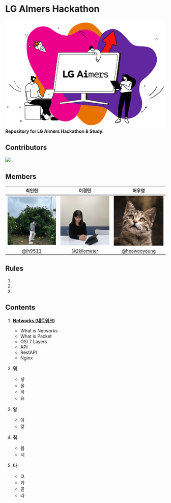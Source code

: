 # LG AImers Hackathon
![LG AImers Hackathon](https://github.com/heowooyoung/LGAimersHackerton/blob/gh-pages/images/LG_image.jpg)   
**Repository for LG AImers Hackathon & Study.** 
  
## Contributors
<a href="https://github.com/heowooyoung/LGAimersHackerton/graphs/contributors">
  <img src="https://contrib.rocks/image?repo=heowooyoung/LGAimersHackerton" />
</a>

## Members
| 최인헌 | 이경민 | 허우영 |
|:----------:|:----------:|:----------:|
| <img width="160px" src="https://github.com/heowooyoung/LGAimersHackerton/blob/gh-pages/images/ihc.jpg" /> | <img width="160px" src=https://github.com/heowooyoung/LGAimersHackerton/blob/gh-pages/images/lkm.jpg /> | <img width="160px" src=https://github.com/heowooyoung/LGAimersHackerton/blob/gh-pages/images/hwy.jpg />
| [@ih9511](https://github.com/ih9511) | [@2kilometer](https://github.com/2kilometer) | [@heowooyoung](https://github.com/heowooyoung)
## Rules
1. 
2. 
3. 

## Contents
1. **[Networks (네트워크)](./Network)**
   * What is Networks
   * What is Packet
   * OSI 7 Layers
   * API
   * RestAPI
   * Nginx
   
2. **뭐**
   * 넣
   * 을
   * 까
   * 요
    
3. **알**
   * 아
   * 맞

4. **춰**
   * 봅
   * 시

5. **다**  
   * 코
   * 카
   * 콜
   * 라
